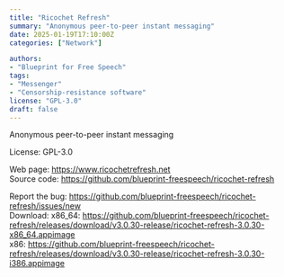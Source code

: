 ```yaml
---
title: "Ricochet Refresh"
summary: "Anonymous peer-to-peer instant messaging"
date: 2025-01-19T17:10:00Z
categories: ["Network"]

authors:
- "Blueprint for Free Speech"
tags: 
- "Messenger"
- "Censorship-resistance software"
license: "GPL-3.0"
draft: false
---
```


Anonymous peer-to-peer instant messaging

License: GPL-3.0

Web page: <https://www.ricochetrefresh.net>  
Source code: <https://github.com/blueprint-freespeech/ricochet-refresh>

Report the bug: <https://github.com/blueprint-freespeech/ricochet-refresh/issues/new>  
Download:   x86_64: <https://github.com/blueprint-freespeech/ricochet-refresh/releases/download/v3.0.30-release/ricochet-refresh-3.0.30-x86_64.appimage>  
            x86: <https://github.com/blueprint-freespeech/ricochet-refresh/releases/download/v3.0.30-release/ricochet-refresh-3.0.30-i386.appimage>

